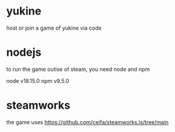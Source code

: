# yukine

host or join a game of yukine via code

# nodejs

to run the game outise of steam, you need node and npm

node v18.15.0
npm v9.5.0

# steamworks

the game uses https://github.com/ceifa/steamworks.js/tree/main
